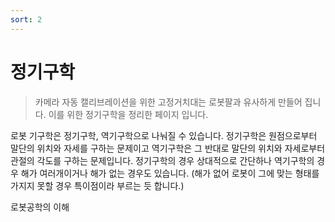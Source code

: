 ```yaml
---
sort: 2
---
```


#  정기구학

> 카메라 자동 캘리브레이션을 위한 고정거치대는 로봇팔과 유사하게 만들어 집니다. 이를 위한 정기구학을 정리한 페이지 입니다.

로봇 기구학은 정기구학, 역기구학으로 나눠질 수 있습니다. 정기구학은 원점으로부터 말단의 위치와 자세를 구하는 문제이고 역기구학은 그 반대로 말단의 위치와 자세로부터 관절의 각도를 구하는 문제입니다. 정기구학의 경우 상대적으로 간단하나 역기구학의 경우 해가 여러개이거나 해가 없는 경우도 있습니다. (해가 없어 로봇이 그에 맞는 형태를 가지지 못할 경우 특이점이라 부르는 듯 합니다.)

로봇공학의 이해
